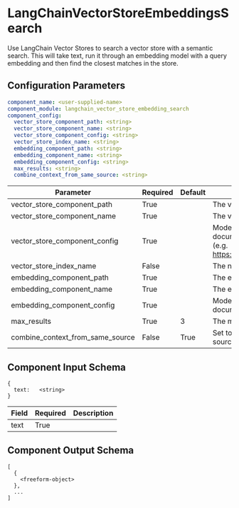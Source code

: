 # LangChainVectorStoreEmbeddingsSearch

Use LangChain Vector Stores to search a vector store with a semantic search. This will take text, run it through an embedding model with a query embedding and then find the closest matches in the store.

## Configuration Parameters

```yaml
component_name: <user-supplied-name>
component_module: langchain_vector_store_embedding_search
component_config:
  vector_store_component_path: <string>
  vector_store_component_name: <string>
  vector_store_component_config: <string>
  vector_store_index_name: <string>
  embedding_component_path: <string>
  embedding_component_name: <string>
  embedding_component_config: <string>
  max_results: <string>
  combine_context_from_same_source: <string>
```

| Parameter | Required | Default | Description |
| --- | --- | --- | --- |
| vector_store_component_path | True |  | The vector store library path - e.g. 'langchain_community.vectorstores' |
| vector_store_component_name | True |  | The vector store to use - e.g. 'Pinecone' |
| vector_store_component_config | True |  | Model specific configuration for the vector store. See LangChain documentation for valid parameter names for this specific component (e.g. https://python.langchain.com/docs/integrations/vectorstores/pinecone). |
| vector_store_index_name | False |  | The name of the index to use |
| embedding_component_path | True |  | The embedding library path - e.g. 'langchain_community.embeddings' |
| embedding_component_name | True |  | The embedding model to use - e.g. BedrockEmbeddings |
| embedding_component_config | True |  | Model specific configuration for the embedding model. See documentation for valid parameter names. |
| max_results | True | 3 | The maximum number of results to return |
| combine_context_from_same_source | False | True | Set to False if you don't want to combine all the context from the same source. Default is True |


## Component Input Schema

```
{
  text:   <string>
}
```
| Field | Required | Description |
| --- | --- | --- |
| text | True |  |


## Component Output Schema

```
[
  {
    <freeform-object>
  },
  ...
]
```
